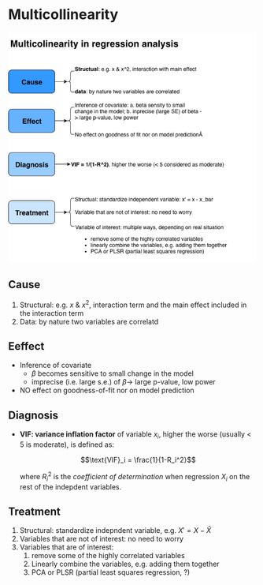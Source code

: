 # Multicollinearity

![Multicolinearity](https://raw.githubusercontent.com/askming/picgo/master/Multicolinearity.png)

## Cause

1. Structural: e.g. $x \ \&\ x^2$, interaction term and the main effect included in the interaction term
2. Data: by nature two variables are correlatd

## Eeffect

- Inference of covariate
  - $\beta$ becomes sensitive to small change in the model
  - imprecise (i.e. large s.e.) of $\beta\rightarrow$ large p-value, low power
- NO effect on goodness-of-fit nor on model prediction

## Diagnosis

- **VIF: variance inflation factor** of variable  $x_i$, higher the worse (usually < 5 is moderate), is defined as:

  $$\text{VIF}_i = \frac{1}{1-R_i^2}$$

  where $R_i^2$ is the *coefficient of determination* when regression $X_i$ on the rest of the indepdent variables.

## Treatment ​

1. Structural: standardize indepndent variable, e.g. $X' = X - \bar{X}$
2. Variables that are not of interest: no need to worry
3. Variables that are of interest:
   1. remove some of the highly correlated variables
   2. Linearly combine the variables, e.g. adding them together
   3. PCA or PLSR (partial least squares regression, ?)


